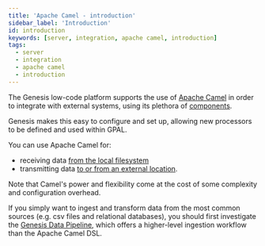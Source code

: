 ```yaml
---
title: 'Apache Camel - introduction'
sidebar_label: 'Introduction'
id: introduction
keywords: [server, integration, apache camel, introduction]
tags:
  - server
  - integration
  - apache camel
  - introduction
---
```


The Genesis low-code platform supports the use of [Apache Camel](https://camel.apache.org/) in order to integrate with external systems, using its plethora of [components](https://camel.apache.org/components/next/index.html).

Genesis makes this easy to configure and set up, allowing new processors to be defined and used within GPAL.

You can use Apache Camel for:

* receiving data [from the local filesystem](../../../../getting-started/advanced-learning/loading-feed-data/overview/)
* transmitting data [to or from an external location](../../../../getting-started/advanced-learning/loading-feed-data/sftp-and-encryption/).

Note that Camel's power and flexibility come at the cost of some complexity and configuration overhead.

If you simply want to ingest and transform data from the most common sources (e.g. csv files and relational databases), you should first investigate the [Genesis Data Pipeline](../../../../server/integration/data-pipeline/introduction/), which offers a higher-level ingestion workflow than the Apache Camel DSL.
